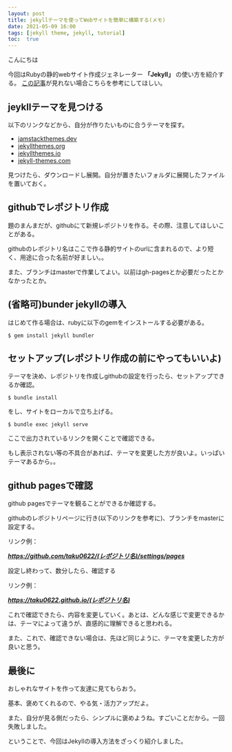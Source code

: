 ```yaml
---
layout: post
title: jekyllテーマを使ってWebサイトを簡単に構築する(メモ)
date: 2021-05-09 16:00
tags: [jekyll theme, jekyll, tutorial]
toc:  true
---
```


こんにちは

今回はRubyの静的webサイト作成ジェネレーター **「Jekyll」** の使い方を紹介する。
[この記事](https://qiita.com/madoreenu/items/b47833bf785562c77819)が見れない場合こちらを参考にしてほしい。

## jeykllテーマを見つける

以下のリンクなどから、自分が作りたいものに合うテーマを探す。

- [jamstackthemes.dev](https://jamstackthemes.dev/ssg/jekyll/)
- [jekyllthemes.org](http://jekyllthemes.org/)
- [jekyllthemes.io](https://jekyllthemes.io/)
- [jekyll-themes.com](https://jekyll-themes.com/)

見つけたら、ダウンロードし展開。自分が置きたいフォルダに展開したファイルを置いておく。

## githubでレポジトリ作成

題のまんまだが、githubにて新規レポジトリを作る。その際、注意してほしいことがある。

githubのレポジトリ名はここで作る静的サイトのurlに含まれるので、より短く、用途に合った名前が好ましい。。

また、ブランチはmasterで作業してよい。以前はgh-pagesとか必要だったとかなかったとか。

## (省略可)bunder jekyllの導入

はじめて作る場合は、rubyに以下のgemをインストールする必要がある。

```
$ gem install jekyll bundler
```

## セットアップ(レポジトリ作成の前にやってもいいよ)

テーマを決め、レポジトリを作成しgithubの設定を行ったら、セットアップできるか確認。

```
$ bundle install
```

をし、サイトをローカルで立ち上げる。

```
$ bundle exec jekyll serve
```

ここで出力されているリンクを開くことで確認できる。

もし表示されない等の不具合があれば、テーマを変更した方が良いよ。いっぱいテーマあるから。。

## github pagesで確認

github pagesでテーマを観ることができるか確認する。

githubのレポジトリページに行き(以下のリンクを参考に)、ブランチをmasterに設定する。

リンク例：

***https://github.com/taku0622/(レポジトリ名)/settings/pages***

設定し終わって、数分したら、確認する

リンク例：

***https://taku0622.github.io/(レポジトリ名)***

これで確認できたら、内容を変更していく。あとは、どんな感じで変更できるかは、テーマによって違うが、直感的に理解できると思われる。

また、これで、確認できない場合は、先ほど同じように、テーマを変更した方が良いと思う。

## 最後に

おしゃれなサイトを作って友達に見てもらおう。

基本、褒めてくれるので、やる気・活力アップだよ。

また、自分が見る側だったら、シンプルに褒めようね。すごいことだから。一回失敗しました。

ということで、今回はJekyllの導入方法をざっくり紹介しました。